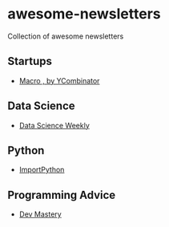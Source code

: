 # awesome-newsletters
Collection of awesome newsletters

## Startups

- [Macro , by YCombinator](http://themacro.com)

## Data Science

- [Data Science Weekly](http://datascienceweekly.org)

## Python

- [ImportPython](http://importpython.com)

## Programming Advice

- [Dev Mastery](https://devmastery.com/)
